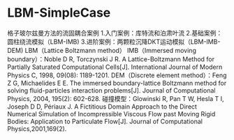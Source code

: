 # LBM-SimpleCase
格子玻尔兹曼方法的流固耦合案例
1.入门案例：库特流和泊肃叶流
2.基础案例：圆柱绕流模拟（LBM-IMB)
3.进阶案例：两颗粒沉降DKT运动模拟（LBM-IMB-DEM)
LBM（Lattice Boltzmann method）
IMB（Immersed moving boundary）：Noble D R, Torczynski J R. A Lattice-Boltzmann Method for Partially Saturated Computational Cells[J]. International Journal of Modern Physics C, 1998, 09(08): 1189-1201.
DEM（Discrete element method）：Feng Z G, Michaelides E E. The immersed boundary-lattice Boltzmann method for solving fluid-particles interaction problems[J]. Journal of Computational Physics, 2004, 195(2): 602-628.
碰撞模型：Glowinski R, Pan T W, Hesla T I, Joseph D D, Périaux J. A Fictitious Domain Approach to the Direct Numerical Simulation of Incompressible Viscous Flow past Moving Rigid Bodies: Application to Particulate Flow[J]. Journal of Computational Physics,2001,169(2).
